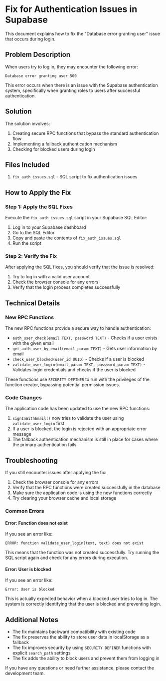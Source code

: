 # Fix for Authentication Issues in Supabase

This document explains how to fix the "Database error granting user" issue that occurs during login.

## Problem Description

When users try to log in, they may encounter the following error:

```
Database error granting user 500
```

This error occurs when there is an issue with the Supabase authentication system, specifically when granting roles to users after successful authentication.

## Solution

The solution involves:

1. Creating secure RPC functions that bypass the standard authentication flow
2. Implementing a fallback authentication mechanism
3. Checking for blocked users during login

## Files Included

1. `fix_auth_issues.sql` - SQL script to fix authentication issues

## How to Apply the Fix

### Step 1: Apply the SQL Fixes

Execute the `fix_auth_issues.sql` script in your Supabase SQL Editor:

1. Log in to your Supabase dashboard
2. Go to the SQL Editor
3. Copy and paste the contents of `fix_auth_issues.sql`
4. Run the script

### Step 2: Verify the Fix

After applying the SQL fixes, you should verify that the issue is resolved:

1. Try to log in with a valid user account
2. Check the browser console for any errors
3. Verify that the login process completes successfully

## Technical Details

### New RPC Functions

The new RPC functions provide a secure way to handle authentication:

- `auth_user_check(email TEXT, password TEXT)` - Checks if a user exists with the given email
- `get_auth_user_by_email(email_param TEXT)` - Gets user information by email
- `check_user_blocked(user_id UUID)` - Checks if a user is blocked
- `validate_user_login(email_param TEXT, password_param TEXT)` - Validates login credentials and checks if the user is blocked

These functions use `SECURITY DEFINER` to run with the privileges of the function creator, bypassing potential permission issues.

### Code Changes

The application code has been updated to use the new RPC functions:

1. `signInWithEmail()` now tries to validate the user using `validate_user_login` first
2. If a user is blocked, the login is rejected with an appropriate error message
3. The fallback authentication mechanism is still in place for cases where the primary authentication fails

## Troubleshooting

If you still encounter issues after applying the fix:

1. Check the browser console for any errors
2. Verify that the RPC functions were created successfully in the database
3. Make sure the application code is using the new functions correctly
4. Try clearing your browser cache and local storage

### Common Errors

#### Error: Function does not exist

If you see an error like:

```
ERROR: function validate_user_login(text, text) does not exist
```

This means that the function was not created successfully. Try running the SQL script again and check for any errors during execution.

#### Error: User is blocked

If you see an error like:

```
Error: User is blocked
```

This is actually expected behavior when a blocked user tries to log in. The system is correctly identifying that the user is blocked and preventing login.

## Additional Notes

- The fix maintains backward compatibility with existing code
- The fix preserves the ability to store user data in localStorage as a fallback
- The fix improves security by using `SECURITY DEFINER` functions with explicit `search_path` settings
- The fix adds the ability to block users and prevent them from logging in

If you have any questions or need further assistance, please contact the development team.
